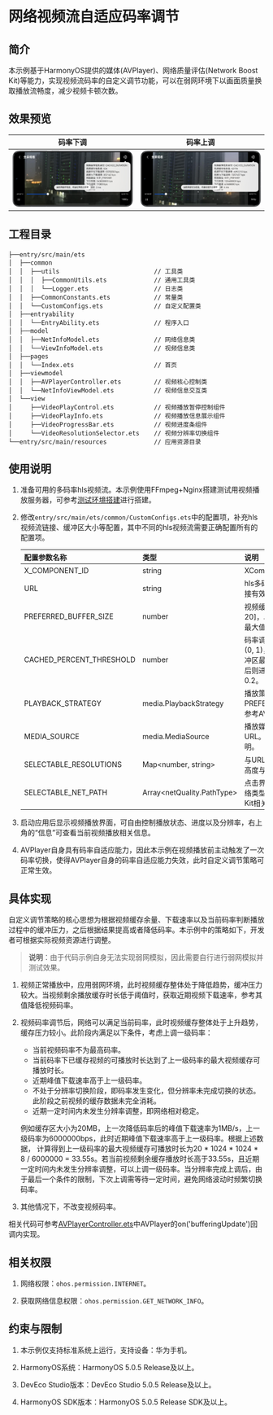 # 网络视频流自适应码率调节

## 简介

本示例基于HarmonyOS提供的媒体(AVPlayer)、网络质量评估(Network Boost Kit)等能力，实现视频流码率的自定义调节功能，可以在弱网环境下以画面质量换取播放流畅度，减少视频卡顿次数。

## 效果预览

| 码率下调                               | 码率上调                             |
|------------------------------------|----------------------------------|
| ![](./screenshots/bitrateDown.png) | ![](./screenshots/bitrateUp.png) |

## 工程目录

```
├──entry/src/main/ets
│  ├──common  
│  │  ├──utils                          // 工具类
│  │  │  ├──CommonUtils.ets             // 通用工具类
│  │  │  └──Logger.ets                  // 日志类
│  │  ├──CommonConstants.ets            // 常量类
│  │  └──CustomConfigs.ets              // 自定义配置类                         
│  ├──entryability  
│  │  └──EntryAbility.ets               // 程序入口
│  ├──model                                     
│  │  ├──NetInfoModel.ets               // 网络信息类
│  │  └──ViewInfoModel.ets              // 视频信息类
│  ├──pages                                     
│  │  └──Index.ets                      // 首页
│  ├──viewmodel                                     
│  │  ├──AVPlayerController.ets         // 视频核心控制类
│  │  └──NetInfoViewModel.ets           // 视频信息交互类
│  └──view
│     ├──VideoPlayControl.ets           // 视频播放暂停控制组件
│     ├──VideoPlayInfo.ets              // 视频播放信息展示组件
│     ├──VideoProgressBar.ets           // 视频进度条组件
│     └──VideoResolutionSelector.ets    // 视频分辨率切换组件
└──entry/src/main/resources             // 应用资源目录
```

## 使用说明

1. 准备可用的多码率hls视频流。本示例使用FFmpeg+Nginx搭建测试用视频播放服务器，可参考[测试环境搭建](./server/README.md)进行搭建。

2. 修改`entry/src/main/ets/common/CustomConfigs.ets`中的配置项，补充hls视频流链接、缓冲区大小等配置，其中不同的hls视频流需要正确配置所有的配置项。

   | 配置参数名称                   | 类型                         | 说明                                                         |
   |--------------------------|----------------------------|------------------------------------------------------------|
   | X_COMPONENT_ID           | string                     | XComponent组件自定义id。                                         |
   | URL                      | string                     | hls多码率流链接，需要保证链接有效。                                        |
   | PREFERRED_BUFFER_SIZE    | number                     | 视频缓冲区大小，范围[5, 20]，单位为MB，本示例中为最大值20MB。                      |
   | CACHED_PERCENT_THRESHOLD | number                     | 码率调节判决阈值占比，范围(0, 1)，当可播放时长低于缓冲区最大可播放时长一定占比后则进行判决。本示例中为0.2。 |
   | PLAYBACK_STRATEGY        | media.PlaybackStrategy     | 播放策略配置，默认应用PREFERRED_BUFFER_SIZE。参考AVPlayer文档说明。           |
   | MEDIA_SOURCE             | media.MediaSource          | 播放媒体源配置，默认应用URL。参考AVPlayer文档说明。                            |
   | SELECTABLE_RESOLUTIONS   | Map<number, string>        | 与URL同配置，需保证分辨率高度与码率一一对应。                                   |
   | SELECTABLE_NET_PATH      | Array<netQuality.PathType> | 点击界面右上角查看信息的网络类型，参考Network Boost Kit相关说明。                  |

3. 启动应用后显示视频播放界面，可自由控制播放状态、进度以及分辨率，右上角的“信息”可查看当前视频播放相关信息。

4. AVPlayer自身具有码率自适应能力，因此本示例在视频播放前主动触发了一次码率切换，使得AVPlayer自身的码率自适应能力失效，此时自定义调节策略可正常生效。

## 具体实现

自定义调节策略的核心思想为根据视频缓存余量、下载速率以及当前码率判断播放过程中的缓冲压力，之后根据结果提高或者降低码率。本示例中的策略如下，开发者可根据实际视频资源进行调整。

> **说明**：由于代码示例自身无法实现弱网模拟，因此需要自行进行弱网模拟并测试效果。

1. 视频正常播放中，应用弱网环境，此时视频缓存整体处于降低趋势，缓冲压力较大。当视频剩余播放缓存时长低于阈值时，获取近期视频下载速率，参考其值降低视频码率。

2. 视频码率调节后，网络可以满足当前码率，此时视频缓存整体处于上升趋势，缓存压力较小。此阶段内满足以下条件，考虑上调一级码率：
   - 当前视频码率不为最高码率。
   - 当前码率下已缓存视频的可播放时长达到了上一级码率的最大视频缓存可播放时长。
   - 近期峰值下载速率高于上一级码率。
   - 不处于分辨率切换阶段，即码率发生变化，但分辨率未完成切换的状态。此阶段之前视频的缓存数据未完全消耗。
   - 近期一定时间内未发生分辨率调整，即网络相对稳定。
   
   例如缓存区大小为20MB，上一次降低码率后的峰值下载速率为1MB/s，上一级码率为6000000bps，此时近期峰值下载速率高于上一级码率。根据上述数据，
   计算得到上一级码率的最大视频缓存可播放时长为20 * 1024 * 1024 * 8 / 6000000 = 33.55s。若当前视频剩余缓存播放时长高于33.55s，且近期
   一定时间内未发生分辨率调整，可以上调一级码率。当分辨率完成上调后，由于最后一个条件的限制，下次上调需等待一定时间，避免网络波动时频繁切换码率。

3. 其他情况下，不改变视频码率。

相关代码可参考[AVPlayerController.ets](./entry/src/main/ets/viewmodel/AVPlayerController.ets)中AVPlayer的on('bufferingUpdate')回调内实现。

## 相关权限

1. 网络权限：`ohos.permission.INTERNET`。

2. 获取网络信息权限：`ohos.permission.GET_NETWORK_INFO`。

## 约束与限制

1. 本示例仅支持标准系统上运行，支持设备：华为手机。

2. HarmonyOS系统：HarmonyOS 5.0.5 Release及以上。

3. DevEco Studio版本：DevEco Studio 5.0.5 Release及以上。

4. HarmonyOS SDK版本：HarmonyOS 5.0.5 Release SDK及以上。
